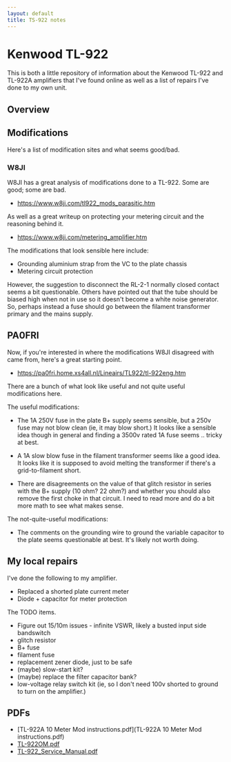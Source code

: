```yaml
---
layout: default
title: TS-922 notes
---
```


# Kenwood TL-922

This is both a little repository of information about the Kenwood TL-922
and TL-922A amplifiers that I've found online as well as a list of repairs
I've done to my own unit.

## Overview

## Modifications

Here's a list of modification sites and what seems good/bad.

### W8JI

W8JI has a great analysis of modifications done to a TL-922.  Some are good;
some are bad.

 * <https://www.w8ji.com/tl922_mods_parasitic.htm>

As well as a great writeup on protecting your metering circuit and the reasoning
behind it.

 * <https://www.w8ji.com/metering_amplifier.htm>

The modifications that look sensible here include:

 * Grounding aluminium strap from the VC to the plate chassis
 * Metering circuit protection

However, the suggestion to disconnect the RL-2-1 normally closed contact seems
a bit questionable.  Others have pointed out that the tube should be biased high
when not in use so it doesn't become a white noise generator.  So, perhaps
instead a fuse should go between the filament transformer primary and the
mains supply.

## PA0FRI

Now, if you're interested in where the modifications W8JI disagreed with
came from, here's a great starting point.

 * <https://pa0fri.home.xs4all.nl/Lineairs/TL922/tl-922eng.htm>

There are a bunch of what look like useful and not quite useful modifications here.

The useful modifications:

 * The 1A 250V fuse in the plate B+ supply seems sensible, but a 250v fuse may
   not blow clean (ie, it may blow short.)  It looks like a sensible idea though
   in general and finding a 3500v rated 1A fuse seems .. tricky at best.

 * A 1A slow blow fuse in the filament transformer seems like a good idea.
   It looks like it is supposed to avoid melting the transformer if there's a
   grid-to-filament short.

 * There are disagreements on the value of that glitch resistor in series with
   the B+ supply (10 ohm? 22 ohm?) and whether you should also remove the
   first choke in that circuit.  I need to read more and do a bit more math
   to see what makes sense.

The not-quite-useful modifications:

 * The comments on the grounding wire to ground the variable capacitor
   to the plate seems questionable at best.  It's likely not worth doing.

## My local repairs

I've done the following to my amplifier.

 * Replaced a shorted plate current meter
 * Diode + capacitor for meter protection

The TODO items.

 * Figure out 15/10m issues - infinite VSWR, likely a busted input side bandswitch
 * glitch resistor
 * B+ fuse
 * filament fuse
 * replacement zener diode, just to be safe
 * (maybe) slow-start kit?
 * (maybe) replace the filter capacitor bank?
 * low-voltage relay switch kit (ie, so I don't need 100v shorted to ground
   to turn on the amplifier.)

## PDFs

 * [TL-922A 10 Meter Mod instructions.pdf](TL-922A 10 Meter Mod instructions.pdf)
 * [TL-922OM.pdf](TL-922OM.pdf)
 * [TL-922_Service_Manual.pdf](TL-922_Service_Manual.pdf)
